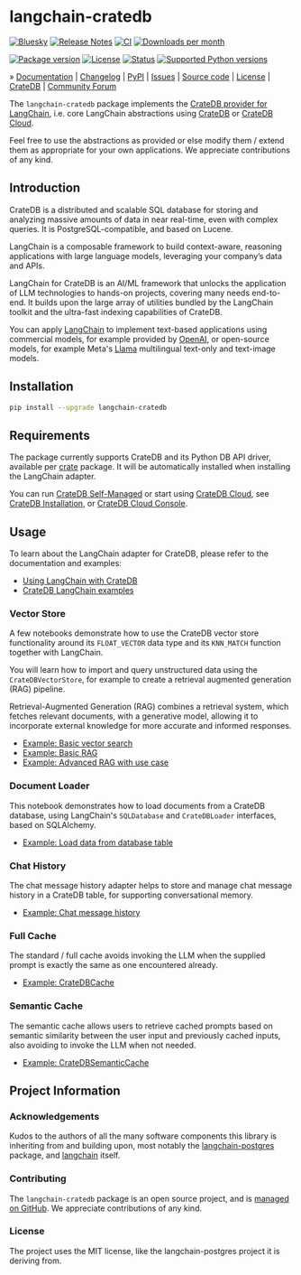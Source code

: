# langchain-cratedb

[![Bluesky][badge-bluesky]][project-bluesky]
[![Release Notes][badge-release-notes]][project-release-notes]
[![CI][badge-ci]][project-ci]
[![Downloads per month][badge-downloads-per-month]][project-downloads]

[![Package version][badge-package-version]][project-pypi]
[![License][badge-license]][project-license]
[![Status][badge-status]][project-pypi]
[![Supported Python versions][badge-python-versions]][project-pypi]

» [Documentation]
| [Changelog]
| [PyPI]
| [Issues]
| [Source code]
| [License]
| [CrateDB]
| [Community Forum]

The `langchain-cratedb` package implements the [CrateDB provider for LangChain],
i.e. core LangChain abstractions using [CrateDB] or [CrateDB Cloud].

Feel free to use the abstractions as provided or else modify them / extend them
as appropriate for your own applications. We appreciate contributions of any kind.

## Introduction

CrateDB is a distributed and scalable SQL database for storing and analyzing
massive amounts of data in near real-time, even with complex queries.
It is PostgreSQL-compatible, and based on Lucene.

LangChain is a composable framework to build context-aware, reasoning
applications with large language models, leveraging your company’s data
and APIs.

LangChain for CrateDB is an AI/ML framework that unlocks the application
of LLM technologies to hands-on projects, covering many needs end-to-end.
It builds upon the large array of utilities bundled by the LangChain
toolkit and the ultra-fast indexing capabilities of CrateDB.

You can apply [LangChain] to implement text-based applications using commercial
models, for example provided by [OpenAI], or open-source models, for example
Meta's [Llama] multilingual text-only and text-image models.

## Installation

```bash
pip install --upgrade langchain-cratedb
```

## Requirements

The package currently supports CrateDB and its Python DB API driver,
available per [crate] package. It will be automatically installed
when installing the LangChain adapter.

You can run [CrateDB Self-Managed] or start using [CrateDB Cloud],
see [CrateDB Installation], or [CrateDB Cloud Console].

## Usage

To learn about the LangChain adapter for CrateDB, please refer to the
documentation and examples:

- [Using LangChain with CrateDB]
- [CrateDB LangChain examples]

### Vector Store

A few notebooks demonstrate how to use the CrateDB vector store functionality
around its `FLOAT_VECTOR` data type and its `KNN_MATCH` function together with
LangChain.

You will learn how to import and query unstructured data using the
`CrateDBVectorStore`, for example to create a retrieval augmented generation
(RAG) pipeline.

Retrieval-Augmented Generation (RAG) combines a retrieval system, which fetches
relevant documents, with a generative model, allowing it to incorporate external
knowledge for more accurate and informed responses.

- [Example: Basic vector search]
- [Example: Basic RAG]
- [Example: Advanced RAG with use case]

### Document Loader

This notebook demonstrates how to load documents from a CrateDB database, using
LangChain's `SQLDatabase` and `CrateDBLoader` interfaces, based on SQLAlchemy.

- [Example: Load data from database table]

### Chat History

The chat message history adapter helps to store and manage chat message history
in a CrateDB table, for supporting conversational memory.

- [Example: Chat message history]

### Full Cache

The standard / full cache avoids invoking the LLM when the supplied
prompt is exactly the same as one encountered already.

- [Example: CrateDBCache]

### Semantic Cache

The semantic cache allows users to retrieve cached prompts based on semantic
similarity between the user input and previously cached inputs, also avoiding
to invoke the LLM when not needed.

- [Example: CrateDBSemanticCache]


## Project Information

### Acknowledgements
Kudos to the authors of all the many software components this library is
inheriting from and building upon, most notably the [langchain-postgres]
package, and [langchain] itself.

### Contributing
The `langchain-cratedb` package is an open source project, and is
[managed on GitHub]. We appreciate contributions of any kind.

### License
The project uses the MIT license, like the langchain-postgres project
it is deriving from.


[CrateDB]: https://cratedb.com/database
[CrateDB Cloud]: https://cratedb.com/database/cloud
[CrateDB Cloud Console]: https://console.cratedb.cloud/
[CrateDB Installation]: https://cratedb.com/docs/guide/install/
[CrateDB LangChain examples]: https://github.com/crate/cratedb-examples/tree/main/topic/machine-learning/llm-langchain
[CrateDB provider for LangChain]: https://python.langchain.com/docs/integrations/providers/cratedb/
[CrateDB Self-Managed]: https://cratedb.com/database/self-managed
[CrateDBVectorStore]: https://github.com/crate/langchain-cratedb/blob/cratedb/docs/vectorstores.ipynb
[crate]: https://pypi.org/project/crate/
[Example: Advanced RAG with use case]: https://github.com/crate/cratedb-examples/blob/main/topic/machine-learning/llm-langchain/cratedb_rag_customer_support_langchain.ipynb
[Example: Chat message history]: https://github.com/crate/cratedb-examples/blob/main/topic/machine-learning/llm-langchain/conversational_memory.ipynb
[Example: CrateDBCache]: https://github.com/crate/langchain-cratedb/blob/main/examples/basic/cache.py
[Example: CrateDBSemanticCache]: https://github.com/crate/langchain-cratedb/blob/main/examples/basic/cache.py
[Example: Basic RAG]: https://github.com/crate/cratedb-examples/blob/main/topic/machine-learning/llm-langchain/cratedb_rag_customer_support.ipynb
[Example: Basic vector search]: https://github.com/crate/cratedb-examples/blob/main/topic/machine-learning/llm-langchain/vector_search.ipynb
[Example: Load data from database table]: https://github.com/crate/cratedb-examples/blob/main/topic/machine-learning/llm-langchain/document_loader.ipynb
[LangChain]: https://www.langchain.com/
[langchain]: https://github.com/langchain-ai/langchain
[langchain-postgres]: https://github.com/langchain-ai/langchain-postgres
[Llama]: https://www.llama.com/
[OpenAI]: https://openai.com/
[Using LangChain with CrateDB]: https://cratedb.com/docs/guide/integrate/langchain/

[Changelog]: https://github.com/crate/langchain-cratedb/blob/cratedb/CHANGES.md
[Community Forum]: https://community.cratedb.com/
[Documentation]: https://cratedb.com/docs/guide/integrate/langchain/
[Issues]: https://github.com/crate/langchain-cratedb/issues
[License]: https://github.com/crate/langchain-cratedb/blob/cratedb/LICENSE
[managed on GitHub]: https://github.com/crate/langchain-cratedb
[PyPI]: https://pypi.org/project/langchain-cratedb/
[Source code]: https://github.com/crate/langchain-cratedb

[badge-bluesky]: https://img.shields.io/badge/Bluesky-0285FF?logo=bluesky&logoColor=fff&label=Follow%20%40CrateDB
[badge-ci]: https://github.com/crate/langchain-cratedb/actions/workflows/ci.yml/badge.svg
[badge-downloads-per-month]: https://pepy.tech/badge/langchain-cratedb/month
[badge-license]: https://img.shields.io/github/license/crate/langchain-cratedb.svg
[badge-package-version]: https://img.shields.io/pypi/v/langchain-cratedb.svg
[badge-python-versions]: https://img.shields.io/pypi/pyversions/langchain-cratedb.svg
[badge-release-notes]: https://img.shields.io/github/release/crate/langchain-cratedb?label=Release+Notes
[badge-status]: https://img.shields.io/pypi/status/langchain-cratedb.svg
[project-bluesky]: https://bsky.app/search?q=cratedb
[project-ci]: https://github.com/crate/langchain-cratedb/actions/workflows/ci.yml
[project-downloads]: https://pepy.tech/project/langchain-cratedb/
[project-license]: https://github.com/crate/langchain-cratedb/blob/cratedb/LICENSE
[project-pypi]: https://pypi.org/project/langchain-cratedb
[project-release-notes]: https://github.com/crate/langchain-cratedb/releases
